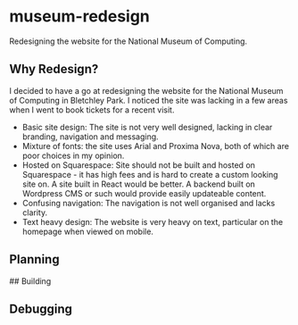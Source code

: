 # museum-redesign

Redesigning the website for the National Museum of Computing.

## Why Redesign?

I decided to have a go at redesigning the website for the National Museum of Computing in Bletchley Park. I noticed the site was lacking in a few areas when I went to book tickets for a recent visit.

- Basic site design: The site is not very well designed, lacking in clear branding, navigation and messaging.
- Mixture of fonts: the site uses Arial and Proxima Nova, both of which are poor choices in my opinion.
- Hosted on Squarespace: Site should not be built and hosted on Squarespace - it has high fees and is hard to create a custom looking site on. A site built in React would be better. A backend built on Wordpress CMS or such would provide easily updateable content.
- Confusing navigation: The navigation is not well organised and lacks clarity.
- Text heavy design: The website is very heavy on text, particular on the homepage when viewed on mobile.

## Planning

## Building

## Debugging

